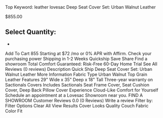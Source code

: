 Top Keyword: leather lovesac
Deep Seat Cover Set: Urban Walnut Leather

$855.00

Select Quantity:
-
+
Add To Cart
855
Starting at
$72
/mo or 0% APR with
Affirm.
Check your purchasing power
Shipping in 1-2 Weeks
Quickship
Save
Share
Find a showroom
Total Comfort Guaranteed:
Risk-Free 60-Day Home Trial
See All Reviews
(0 reviews)
Description
Quick Ship Deep Seat Cover Set: Urban Walnut Leather
More Information
Fabric Type
Urban Walnut Top Grain Leather
Features
29" Wide x 35" Deep x 18" Tall
Three-year warranty on Sactionals Covers
Includes
Sactionals Seat Frame Cover, Seat Cushion Cover, Deep Back Pillow Cover
Experience Cloud-Like Comfort for Yourself
Schedule an appointment at a Lovesac Showroom near you.
FIND A SHOWROOM
Customer Reviews
0.0
(0 Reviews)
Write a review
Filter by:
Filter Options
Clear All
View Results
Cover
Looks
Quality
Couch
Fabric
Color
Fit